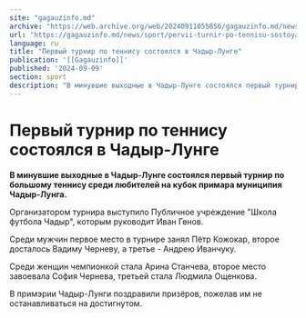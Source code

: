 ```yaml
---
site: "gagauzinfo.md"
archive: "https://web.archive.org/web/20240911055856/gagauzinfo.md/news/sport/pervii-turnir-po-tennisu-sostoyalsya-v-chadir-lunge"
url: "https://gagauzinfo.md/news/sport/pervii-turnir-po-tennisu-sostoyalsya-v-chadir-lunge"
language: ru
title: "Первый турнир по теннису состоялся в Чадыр-Лунге"
publication: '[[Gagauzinfo]]'
published: '2024-09-09'
section: sport
description: "В минувшие выходные в Чадыр-Лунге состоялся первый турнир по большому теннису среди любителей на кубок примара муниципия Чадыр-Лунга."
---
```


# Первый турнир по теннису состоялся в Чадыр-Лунге

**В минувшие выходные в Чадыр-Лунге состоялся первый турнир по большому теннису среди любителей на кубок примара муниципия Чадыр-Лунга.**

Организатором турнира выступило Публичное учреждение "Школа футбола Чадыр", которым руководит Иван Генов.

Среди мужчин первое место в турнире занял Пётр Кожокар, второе досталось Вадиму Черневу, а третье - Андрею Иванчуку.

Среди женщин чемпионкой стала Арина Станчева, второе место завоевала София Чернева, третьей стала Людмила Ощенкова.

В примэрии Чадыр-Лунги поздравили призёров, пожелав им не останавливаться на достигнутом.